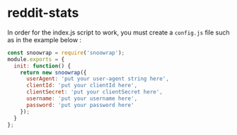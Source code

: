 # reddit-stats
In order for the index.js script to work, you must create a `config.js` file such as in the example below :
```javascript
const snoowrap = require('snoowrap');
module.exports = {
  init: function() {
    return new snoowrap({
      userAgent: 'put your user-agent string here',
      clientId: 'put your clientId here',
      clientSecret: 'put your clientSecret here',
      username: 'put your username here',
      password: 'put your password here'
    });
  }
};
```
